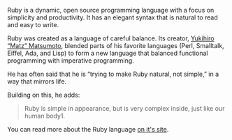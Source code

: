 Ruby is a dynamic, open source programming language with a focus on simplicity and productivity. It has an elegant syntax that is natural to read and easy to write. 

Ruby was created as a language of careful balance. Its creator, [Yukihiro “Matz” Matsumoto](https://en.wikipedia.org/wiki/Yukihiro_Matsumoto), blended parts of his favorite languages (Perl, Smalltalk, Eiffel, Ada, and Lisp) to form a new language that balanced functional programming with imperative programming.

He has often said that he is “trying to make Ruby natural, not simple,” in a way that mirrors life.

Building on this, he adds:

>Ruby is simple in appearance, but is very complex inside, just like our human body1.

You can read more about the Ruby language [on it's site](https://www.ruby-lang.org/en/about/).

